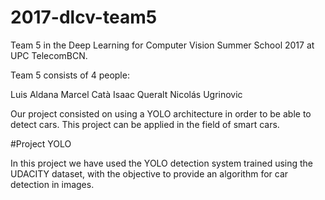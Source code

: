 # 2017-dlcv-team5
Team 5 in the Deep Learning for Computer Vision Summer School 2017 at UPC TelecomBCN.

Team 5 consists of 4 people:

Luis Aldana
Marcel Catà
Isaac Queralt
Nicolás Ugrinovic

Our project consisted on using a YOLO architecture in order to be able to detect cars. This project can be applied in the field of smart cars.

#Project YOLO

In this project we have used the YOLO detection system trained using the UDACITY dataset, with the objective to provide an algorithm for car detection in images.

<img src="http://i.imgur.com/JBxkHGZ.png" alt>


